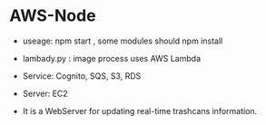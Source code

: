 # AWS-Node

- useage: npm start , some modules should npm install

- lambady.py : image process uses AWS Lambda

- Service: Cognito, SQS, S3, RDS

- Server: EC2

- It is a WebServer for updating real-time trashcans information.

